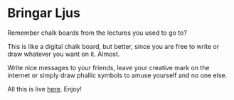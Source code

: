 # Bringar Ljus
Remember chalk boards from the lectures you used to go to?

This is like a digital chalk board, but better, since you are free to write or draw whatever you want on it. Almost.


Write nice messages to your friends, leave your creative mark on the internet or simply draw phallic symbols to amuse yourself and no one else.

All this is live [here](http://www.bringar-ljus.life). Enjoy!
